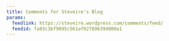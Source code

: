 ```yaml
---
title: Comments for Steveire's Blog
params:
  feedlink: https://steveire.wordpress.com/comments/feed/
  feedid: fa03c3bf9895c561af02769639d000a1
---
```

